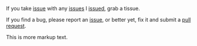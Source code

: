
If you take [issue][att] with any [issues][att]
I [issued][att], grab a tissue.

If you find a bug, please report an [issue][att], or better yet,
fix it and submit a [pull request][cnn].

[att]:    http://www.att.com
[apple]:  http://www.apple.com
[cnn]:     http://www.cnn.com

This is more markup text.
